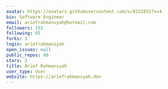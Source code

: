 ```yaml
---
avatar: https://avatars.githubusercontent.com/u/8122852?v=4
bio: Software Engineer
email: ariefrahmansyah@hotmail.com
followers: 152
following: 65
forks: 3
login: ariefrahmansyah
open_issues: null
public_repos: 48
stars: 2
title: Arief Rahmansyah
user_type: User
website: https://ariefrahmansyah.dev
---
```

